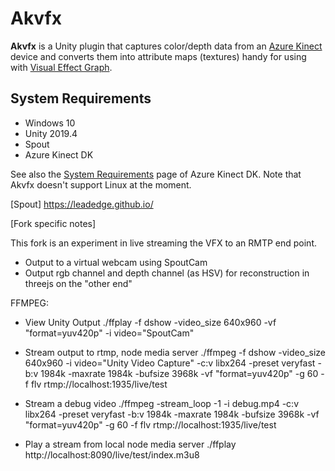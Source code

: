 Akvfx
=====

**Akvfx** is a Unity plugin that captures color/depth data from an [Azure
Kinect] device and converts them into attribute maps (textures) handy for using
with [Visual Effect Graph].

[Azure Kinect]: https://azure.com/kinect
[Visual Effect Graph]: https://unity.com/visual-effect-graph

System Requirements
-------------------

- Windows 10
- Unity 2019.4
- Spout
- Azure Kinect DK

See also the [System Requirements] page of Azure Kinect DK. Note that Akvfx
doesn't support Linux at the moment.

[System Requirements]:
    https://docs.microsoft.com/en-us/azure/kinect-dk/system-requirements

[Spout]
https://leadedge.github.io/
	
[Fork specific notes]

This fork is an experiment in live streaming the VFX to an RMTP end point.
- Output to a virtual webcam using SpoutCam
- Output rgb channel and depth channel (as HSV) for reconstruction in threejs on the "other end"

FFMPEG:
- View Unity Output
 ./ffplay -f dshow -video_size 640x960 -vf "format=yuv420p" -i video="SpoutCam"
 
- Stream output to rtmp, node media server
 ./ffmpeg -f dshow -video_size 640x960 -i video="Unity Video Capture" -c:v libx264 -preset veryfast -b:v 1984k -maxrate 1984k -bufsize 3968k -vf "format=yuv420p" -g 60 -f flv rtmp://localhost:1935/live/test
 
- Stream a debug video
  ./ffmpeg -stream_loop -1 -i debug.mp4 -c:v libx264 -preset veryfast -b:v 1984k -maxrate 1984k -bufsize 3968k -vf "format=yuv420p" -g 60 -f flv rtmp://localhost:1935/live/test
 
- Play a stream from local node media server
 ./ffplay http://localhost:8090/live/test/index.m3u8